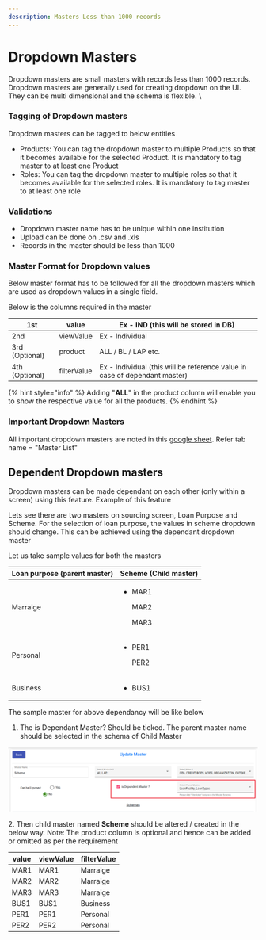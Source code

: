 ```yaml
---
description: Masters Less than 1000 records
---
```


# Dropdown Masters

Dropdown masters are small masters with records less than 1000 records. Dropdown masters are generally used for creating dropdown on the UI. They can be multi dimensional and the schema is flexible. \


### Tagging of Dropdown masters

Dropdown masters can be tagged to below entities

* Products: You can tag the dropdown master to multiple Products so that it becomes available for the selected Product. It is mandatory to tag master to at least one Product&#x20;
* Roles: You can tag the dropdown master to multiple roles so that it becomes available for the selected roles. It is mandatory to tag master to at least one role&#x20;

### Validations

* Dropdown master name has to be unique within one institution
* Upload can be done on .csv and .xls
* Records in the master should be less than 1000

### Master Format for Dropdown values

Below master format has to be followed for all the dropdown masters which are used as dropdown values in a single field.&#x20;

Below is the columns required in the master

| 1st            | value       | Ex - IND (this will be stored in DB)                                       |
| -------------- | ----------- | -------------------------------------------------------------------------- |
| 2nd            | viewValue   | Ex - Individual                                                            |
| 3rd (Optional) | product     | ALL / BL / LAP etc.                                                        |
| 4th (Optional) | filterValue | Ex - Individual (this will be reference value in case of dependant master) |

{% hint style="info" %}
Adding "**ALL**" in the product column will enable you to show the respective value for all the products.&#x20;
{% endhint %}

### Important Dropdown Masters

All important dropdown masters are noted in this [google sheet](https://docs.google.com/spreadsheets/d/1ldtB2MCJGfb3CsK5edDfcOhLDBYjGUMKt53NJQpNdr8/edit#gid=1536947746). Refer tab name = "Master List"

## Dependent Dropdown masters

Dropdown masters can be made dependant on each other (only within a screen) using this feature. Example of this feature

Lets see there are two masters on sourcing screen, Loan Purpose and Scheme. For the selection of loan purpose, the values in scheme dropdown should change. This can be achieved using the dependant dropdown master

Let us take sample values for both the masters

| Loan purpose (parent master) | Scheme (Child master)                                |
| ---------------------------- | ---------------------------------------------------- |
| Marraige                     | <ul><li><p>MAR1 </p><p>MAR2</p><p>MAR3</p></li></ul> |
| Personal                     | <ul><li><p>PER1</p><p>PER2</p></li></ul>             |
| Business                     | <ul><li>BUS1</li></ul>                               |

&#x20;The sample master for above dependancy will be like below

1. The is Dependant Master? Should be ticked. The parent master name should be selected in the schema of Child Master

![](<../../.gitbook/assets/image (272).png>)

2\. Then child master named **Scheme** should be altered / created in the below way. Note: The product column is optional and hence can be added or omitted as per the requirement

| value | viewValue | filterValue |
| ----- | --------- | ----------- |
| MAR1  | MAR1      | Marraige    |
| MAR2  | MAR2      | Marraige    |
| MAR3  | MAR3      | Marraige    |
| BUS1  | BUS1      | Business    |
| PER1  | PER1      | Personal    |
| PER2  | PER2      | Personal    |
